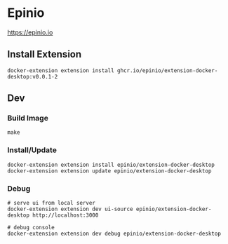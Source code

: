 # Epinio

https://epinio.io

## Install Extension

    docker-extension extension install ghcr.io/epinio/extension-docker-desktop:v0.0.1-2

## Dev

### Build Image

    make

### Install/Update

    docker-extension extension install epinio/extension-docker-desktop
    docker-extension extension update epinio/extension-docker-desktop

### Debug

    # serve ui from local server
    docker-extension extension dev ui-source epinio/extension-docker-desktop http://localhost:3000

    # debug console
    docker-extension extension dev debug epinio/extension-docker-desktop
